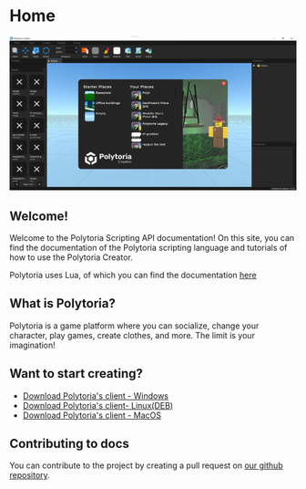 # Home
![Interface](/docs/assets/interface/startup.png)

## Welcome!

Welcome to the Polytoria Scripting API documentation! On this site, you can find the documentation of the Polytoria scripting language and tutorials of how to use the Polytoria Creator.

Polytoria uses Lua, of which you can find the documentation [here](https://www.lua.org/manual/5.2/)

## What is Polytoria?

Polytoria is a game platform where you can socialize, change your character, play games, create clothes, and more. The limit is your imagination!

## Want to start creating?

- [Download Polytoria's client - Windows](https://polytoria.com/places/download/windows)
- [Download Polytoria's client- Linux(DEB)](https://polytoria.com/places/download/linux)
 - [Download Polytoria's client - MacOS](https://polytoria.com/places/download/macOS)

## Contributing to docs

You can contribute to the project by creating a pull request on [our github repository](https://github.com/Polytoria/Docs).
